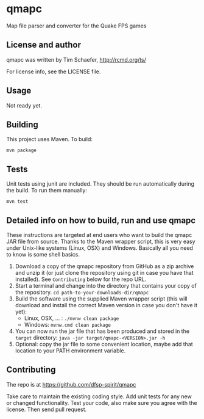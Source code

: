 # qmapc
Map file parser and converter for the Quake FPS games


## License and author

   qmapc was written by Tim Schaefer, http://rcmd.org/ts/
   
   For license info, see the LICENSE file.

## Usage

   Not ready yet.
   

## Building

   This project uses Maven. To build:
   
   `mvn package`
   

## Tests

   Unit tests using junit are included. They should be run automatically during the build. To run them manually:

   `mvn test`
  
## Detailed info on how to build, run and use qmapc

   These instructions are targeted at end users who want to build the qmapc JAR file from source. Thanks to the Maven wrapper script, this is very easy under Unix-like systems (Linux, OSX) and Windows. Basically all you need to know is some shell basics.
  
1. Download a copy of the qmapc repository from GitHub as a zip archive and unzip it (or just clone the repository using git in case you have that installed). See `Contributing` below for the repo URL.
2. Start a terminal and change into the directory that contains your copy of the repository.
`cd path-to-your-downloads-dir/qmapc`
3. Build the software using the supplied Maven wrapper script (this will download and install the correct Maven version in case you don't have it yet):
    * Linux, OSX, ... : `./mvnw clean package`
    * Windows: `mvnw.cmd clean package`
4. You can now run the jar file that has been produced and stored in the `target` directory:
`java -jar target/qmapc-<VERSION>.jar -h`
5. Optional: copy the jar file to some convenient location, maybe add that location to your PATH environment variable.
   

## Contributing

The repo is at https://github.com/dfsp-spirit/qmapc

Take care to maintain the existing coding style. Add unit tests for any new or changed functionality. Test your code, also make sure you agree with the license. Then send pull request.
